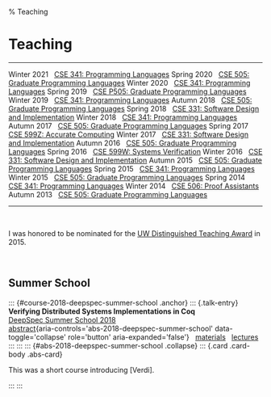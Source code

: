 % Teaching

# Teaching

<!-- TODO avoid table -->

------------ -----------------------------------------------------------------
 Winter 2021 &nbsp; [CSE 341:  Programming Languages](https://sites.google.com/cs.washington.edu/cse341winter2021/home)
 Spring 2020 &nbsp; [CSE 505:  Graduate Programming Languages](https://courses.cs.washington.edu/courses/cse505/20sp/)
 Winter 2020 &nbsp; [CSE 341:  Programming Languages](https://sites.google.com/cs.washington.edu/cse-341-winter-2020)
 Spring 2019 &nbsp; [CSE P505: Graduate Programming Languages](https://sites.google.com/cs.washington.edu/cse-p505-19sp)
 Winter 2019 &nbsp; [CSE 341:  Programming Languages](https://sites.google.com/cs.washington.edu/cse341-19wi)
 Autumn 2018 &nbsp; [CSE 505:  Graduate Programming Languages](https://sites.google.com/cs.washington.edu/cse-505-18au)
 Spring 2018 &nbsp; [CSE 331:  Software Design and Implementation](https://courses.cs.washington.edu/courses/cse331/18sp/)
 Winter 2018 &nbsp; [CSE 341:  Programming Languages](https://courses.cs.washington.edu/courses/cse341/18wi/)
 Autumn 2017 &nbsp; [CSE 505:  Graduate Programming Languages](http://courses.cs.washington.edu/courses/cse505/17au/)
 Spring 2017 &nbsp; [CSE 599Z: Accurate Computing](https://homes.cs.washington.edu/~ztatlock/599z-17sp/)
 Winter 2017 &nbsp; [CSE 331:  Software Design and Implementation](http://courses.cs.washington.edu/courses/cse331/17wi/)
 Autumn 2016 &nbsp; [CSE 505:  Graduate Programming Languages](http://courses.cs.washington.edu/courses/cse505/16au/)
 Spring 2016 &nbsp; [CSE 599W: Systems Verification](http://courses.cs.washington.edu/courses/cse599w/16sp/)
 Winter 2016 &nbsp; [CSE 331:  Software Design and Implementation](http://courses.cs.washington.edu/courses/cse331/16wi/)
 Autumn 2015 &nbsp; [CSE 505:  Graduate Programming Languages](http://courses.cs.washington.edu/courses/cse505/15au/)
 Spring 2015 &nbsp; [CSE 341:  Programming Languages](http://courses.cs.washington.edu/courses/cse341/15sp/)
 Winter 2015 &nbsp; [CSE 505:  Graduate Programming Languages](http://courses.cs.washington.edu/courses/cse505/15wi/)
 Spring 2014 &nbsp; [CSE 341:  Programming Languages](https://courses.cs.washington.edu/courses/cse341/14sp/)
 Winter 2014 &nbsp; [CSE 506:  Proof Assistants](http://courses.cs.washington.edu/courses/cse506/14wi/)
 Autumn 2013 &nbsp; [CSE 505:  Graduate Programming Languages](http://courses.cs.washington.edu/courses/cse505/13au/)
------------ -----------------------------------------------------------------

&nbsp;

I was honored to be nominated for the
[UW Distinguished Teaching Award](https://www.washington.edu/teaching/programs/teaching-awards/nominees-award-recipients/awards-recipients/)
in 2015.

&nbsp;

## Summer School

::: {#course-2018-deepspec-summer-school .anchor}
::: {.talk-entry}
  **Verifying Distributed Systems Implementations in Coq** \
  [DeepSpec Summer School 2018](https://deepspec.org/event/dsss18/index.html) \
  [abstract](#abs-2018-deepspec-summer-school){aria-controls='abs-2018-deepspec-summer-school' data-toggle='collapse' role='button' aria-expanded='false'} &nbsp;
  [materials](https://github.com/DeepSpec/dsss18/tree/master/verdi) &nbsp;
  [lectures](https://www.youtube.com/playlist?list=PLF8nG15tV6C8VAUCZfsIMDnGxjTrh016I) &nbsp;
:::
:::
::: {#abs-2018-deepspec-summer-school .collapse}
::: {.card .card-body .abs-card}

This was a short course introducing [Verdi].

<!-- TODO write an abstract -->

<!-- See also: -->
<!-- TODO -->

:::
:::


<!-- -->



